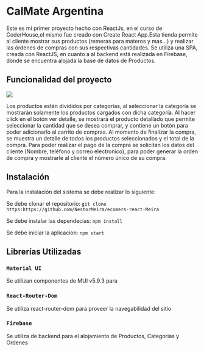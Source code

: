 # CalMate Argentina

Este es mi primer proyecto hecho con ReactJs, en el curso de CoderHouse,el mismo fue creado con Create React App.Esta tienda permite al cliente mostrar sus productos (remeras para materos y mas...) y realizar las órdenes de compras con sus respectivas cantidades.
Se utiliza una SPA, creada con ReactJS, en cuanto a al backend está realizada en Firebase, donde se encuentra alojada la base de datos de Productos.

## Funcionalidad del proyecto
![](GIF-nav.gif)

Los productos están divididos por categorías, al seleccionar la categoría se mostrarán solamente los productos cargados con dicha categoría.
Al hacer click en el botón ver detalle, se mostrará el producto detallado que permite seleccionar la cantidad que se desea comprar, y contiene un botón para poder adicionarlo al carrito de compras.
Al momento de finalizar la compra, se muestra un detalle de todos los productos seleccionados y el total de la compra.
Para poder realizar el pago de la compra se solicitan los datos del cliente (Nombre, teléfono y correo electronico), para poder generar la orden de compra y mostrarle al cliente el número único de su compra.

## Instalación
Para la instalación del sistema se debe realizar lo siguiente:

Se debe clonar el repositorio:
`git clone https:https://github.com/NestorMeira/ecomers-react-Meira`

Se debe instalar las dependecias:
`npm install`

Se debe iniciar la aplicacion:
`npm start`



## Librerías Utilizadas

### `Material UI`

Se utilizan componentes de MUI v5.9.3 para 

### `React-Router-Dom`

Se utiliza react-router-dom para proveer la navegabilidad del sitio


### `Firebase`

Se utiliza de backend para el alojamiento de Productos, Categorias y Ordenes

